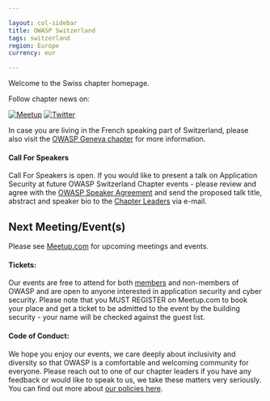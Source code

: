 ```yaml
---

layout: col-sidebar
title: OWASP Switzerland
tags: switzerland
region: Europe
currency: eur

---
```


Welcome to the Swiss chapter homepage.

Follow chapter news on:

[![Meetup](/www-chapter-switzerland/assets/images/meetup.png)](https://www.meetup.com/OWASPSwitzerland/)
[![Twitter](/www-chapter-switzerland/assets/images/twitter.png)](https://twitter.com/owasp_ch)

In case you are living in the French speaking part of Switzerland, please also visit the 
[OWASP Geneva chapter](https://www2.owasp.org/www-chapter-geneva/) for more information.

#### Call For Speakers

Call For Speakers is open. If you would like to present a talk on Application Security at future OWASP Switzerland Chapter 
events - please review and agree with the [OWASP Speaker Agreement](https://owasp.org/www-policy/legal/speaker-agreement) 
and send the proposed talk title, abstract and speaker bio to the [Chapter Leaders](leaders.md) via e-mail.

Next Meeting/Event(s)
---------------------
Please see [Meetup.com](https://www.meetup.com/OWASPSwitzerland/) for upcoming meetings and events.

#### Tickets:
Our events are free to attend for both [members](https://owasp.org/membership/) and non-members of OWASP and are open 
to anyone interested in application security and cyber security. Please note that you MUST REGISTER on Meetup.com to book your place 
and get a ticket to be admitted to the event by the building security - your name will be checked against the guest list.

#### Code of Conduct:
We hope you enjoy our events, we care deeply about inclusivity and diversity so that OWASP is a comfortable and 
welcoming community for everyone. Please reach out to one of our chapter leaders if you have any feedback or would like 
to speak to us, we take these matters very seriously. You can find out more about [our policies here](https://owasp.org/www-policy/operational/code-of-conduct).
